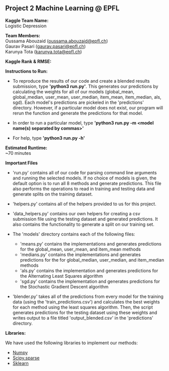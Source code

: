 ## Project 2 Machine Learning @ EPFL ##

**Kaggle Team Name:**
<br />
Logistic Depression

**Team Members:**
<br />
Oussama Abouzaid (oussama.abouzaid@epfl.ch)
<br />
Gaurav Pasari (gaurav.pasari@epfl.ch)
<br />
Karunya Tota (karunya.tota@epfl.ch)

**Kaggle Rank & RMSE:**
<br />

**Instructions to Run:**
<br />
* To reproduce the results of our code and create a blended results submission, type **'python3 run.py'**. This generates our predictions by calculating the weights for all of our models (global_mean, global_median, user_mean, user_median, item_mean, item_median, als, sgd). Each model's predictions are pickeled in the 'predictions' directory. However, if a particular model does not exist, our program will rerun the function and generate the predictions for that model. 

* In order to run a particular model, type **'python3 run.py -m <model name(s) separated by commas>'**

* For help, type **'python3 run.py -h'**


**Estimated Runtime:**
<br />
~70 minutes

**Important Files**
* 'run.py' contains all of our code for parsing command line arguments and running the selected models. If no choice of models is given, the default option is to run all 8 methods and generate predictions. This file also performs the operations to read in training and testing data and generate splits on the training dataset.

* 'helpers.py' contains all of the helpers provided to us for this project. 

* 'data_helpers.py' contains our own helpers for creating a csv submission file using the testing dataset and generated predictions. It also contains the functionality to generate a split on our training set.

* The 'models' directory contains each of the following files:

	* 'means.py' contains the implementations and generates predictions for the global_mean, user_mean, and item_mean methods
	* 'medians.py' contains the implementations and generates predictions for the for global_median, user_median, and item_median methods
	* 'als.py' contains the implementation and generates predictions for the Alternating Least Squares algorithm
	* 'sgd.py' contains the implementation and generates predictions for the Stochastic Gradient Descent algorithm

* 'blender.py' takes all of the predictions from every model for the training data (using the 'train_predictions.csv') and calculates the best weights for each method using the least squares algorithm. Then, the script generates predictions for the testing dataset using these weights and writes output to a file titled 'output_blended.csv' in the 'predictions' directory.


**Libraries:**

We have used the following libraries to implement our methods:
* [Numpy](http://www.numpy.org/)
* [Scipy.sparse](https://docs.scipy.org/doc/scipy/reference/sparse.html)
* [Sklearn](http://scikit-learn.org/stable/)